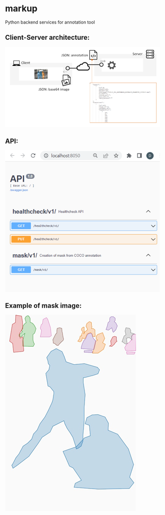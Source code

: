 # markup
Python backend services for annotation tool

## Client-Server architecture:
![alt text](/data/media/architecture.png)

## API:
![alt text](/data/media/api.png)

## Example of mask image:
![alt text](/data/media/000000193181.jpg)
